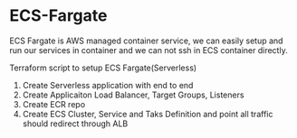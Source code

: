 # ECS-Fargate
ECS Fargate is AWS managed container service, we can easily setup and run our services in container and we can not ssh in ECS container directly.

Terraform script to setup ECS Fargate(Serverless) 
1) Create Serverless application with end to end
2) Create Applicaiton Load Balancer, Target Groups, Listeners 
3) Create ECR repo 
4) Create ECS Cluster, Service and Taks Definition and point all traffic should redirect through ALB
